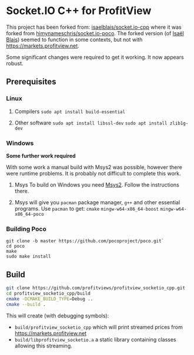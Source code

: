 # **Socket.IO C++ for ProfitView**

This project has been forked from: [isaelblais/socket.io-cpp](https://github.com/isaelblais/socket.io-cpp) where it was forked from [himynameschris/socket.io-poco](https://github.com/himynameschris/socket.io-poco).
The forked version (of [Isaël Blais](https://github.com/isaelblais)) seemed to function in some contexts, but not with https://markets.profitview.net.

Some significant changes were required to get it working.  It now appears robust.

## Prerequisites

### Linux

1. Compilers
   `sudo apt install build-essential`
   
1. Other software
   `sudo apt install libssl-dev`
   `sudo apt install zlib1g-dev`

### Windows

**Some further work required**

With some work a manual build with Msys2 was possible, however there were runtime problems.  It is probably not difficult to complete this work.

1. Msys
   To build on Windows you need [Msys2](https://www.msys2.org/).  Follow the instructions there.

2. Msys will give you `pacman` package manager, `g++` and other essential programs.
   Use `pacman` to get:
   `cmake`
   `mingw-w64-x86_64-boost`
   `mingw-w64-x86_64-poco`

### Building Poco

   ```shell
   git clone -b master https://github.com/pocoproject/poco.git`
   cd poco
   make
   sudo make install
   ```
   
## Build

```bash
git clone https://github.com/profitviews/profitview_socketio_cpp.git
cd profitview_socketio_cpp/build
cmake -DCMAKE_BUILD_TYPE=Debug ..
cmake --build .
```

This will create (with debugging symbols):
* `build/profitview_socketio_cpp` which will print streamed prices from https://markets.profitview.net
* `build/libprofitview_socketio.a` a static library containing classes allowing this streaming.
